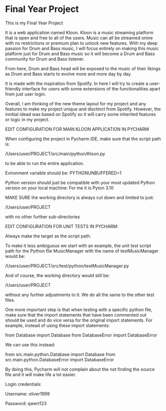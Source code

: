 # Final Year Project

This is my Final Year Project

It is a web application named Kloon. Kloon is a music streaming platform that is open and free to all of the users. Music can all be streamed onine with no restrictions or premium plan to unlock new features. With my deep passion for Drum and Bass music, I will focus entirely on making this music platform just for Drum and Bass music so it will become a Drum and Bass community for Drum and Bass listener. 

From here, Drum and Bass head will be exposed to the music of their likings as Drum and Bass starts to evolve more and more day by day.

It is made with the inspiration from Spotify. In here I will try to create a user-friendly interface for users with some extensions of the functionalities apart from just user login.

Overall, I am thinking of the new theme layout for my project and any features to make my project unique and disctinct from Spotify. However, the innitial idead was based on Spotify so it will carry some inherited features or logic in my project.


EDIT CONFIGURATION FOR MAIN KLOON APPLICATION IN PYCHARM

When configuring the project in Pycharm IDE, make sure that the script path is:

/Users/user/PROJECT/src/main/python/Kloon.py

to be able to run the entire application.

Evironment variable should be: 
PYTHONUNBUFFERED=1

Python version should just be compatible with your most updated Python version on your local machine:
For me it is Pyton 3.10

MAKE SURE the working directory is always cut down and limited to just:

/Users/user/PROJECT

with no other further sub-directories

EDIT CONFIGURATION FOR UNIT TESTS IN PYCHARM:

Always make the target as the script path. 

To make it less ambiguous we start with an example, the unit test script path for the Python file
MusicManager with the name of testMusicManager would be: 

/Users/user/PROJECT/src/test/python/testMusicManager.py

And of course, the working directory would still be:

/Users/user/PROJECT

without any further adjustments to it. We do all the same to the other test files. 

One more important step is that when testing with a specific python file, make sure that the 
import statements that have been commented out should be used and do vice versa for the original 
import statements. For example, instead of using these import statements: 

from Database import Database
from DatabaseError import DatabaseError

We can use this instead: 

from src.main.python.Database import Database
from src.main.python.DatabaseError import DatabaseError

By doing this, Pycharm will not complain about the not finding the source file and it will make life a lot easier.

Login credentials:

Username: oliver1999

Password: qwert123




